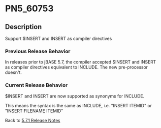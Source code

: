 # PN5_60753

<PageHeader />

## Description

Support $INSERT and INSERT as compiler directives

### Previous Release Behavior

In releases prior to jBASE 5.7, the compiler accepted $INSERT and INSERT as compiler directives equivalent to INCLUDE. The new pre-processor doesn't.

### Current Release Behavior

$INSERT and INSERT are now supported as synonyms for INCLUDE.

This means the syntax is the same as INCLUDE, i.e. "INSERT ITEMID" or "INSERT FILENAME ITEMID"

Back to [5.7.1 Release Notes](./../README.md)

  
<PageFooter />
